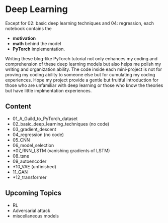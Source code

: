 # Deep Learning
Except for 02: basic deep learning techniques and 04: regression, each notebook contains the 
- **motivation**
- **math** behind the model 
- **PyTorch** implementation.

Writing these blog-like PyTorch tutorial not only enhances my coding and comprehension of these deep learning models but also helps me polish my writing  and organization ability. The code inside each mini-project is not for proving my coding ability to someone else but for cumulating my coding experiences. Hope my project provide a gentle but fruitful introduction for those who are unfamiliar with deep learning or those who know the theories but have little implmentation experiences. 
## Content
- 01_A_Guild_to_PyTorch_dataset
- 02_basic_deep_learning_techniques (no code)
- 03_gradient_descent
- 04_regression (no code)
- 05_CNN
- 06_model_selection
- *07_RNN_LSTM (vanishing gradients of LSTM)
- 08_tsne
- 09_autoencoder
- *10_VAE (unfinished)
- 11_GAN
- *12_transformer
## Upcoming Topics
- RL
- Adversarial attack
- miscellaneous models

